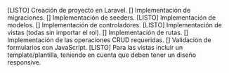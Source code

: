 [LISTO] Creación de proyecto en Laravel.
[] Implementación de migraciones.
[] Implementación de seeders.
[LISTO] Implementación de modelos.
[] Implementación de controladores.
[LISTO] Implementación de vistas (todas sin importar el rol).
[] Implementación de rutas.
[] Implementación de las operaciones CRUD requeridas.
[] Validación de formularios con JavaScript.
[LISTO] Para las vistas incluir un template/plantilla, teniendo en cuenta que deben tener un diseño responsive.
